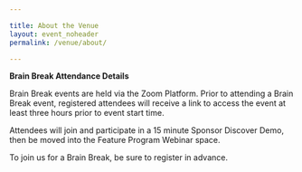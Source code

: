 ```yaml
---

title: About the Venue
layout: event_noheader
permalink: /venue/about/

---
```


**Brain Break Attendance Details**
  
Brain Break events are held via the Zoom Platform. Prior to attending a Brain Break event, registered attendees will receive a link to access the event at least three hours prior to event start time. 

Attendees will join and participate in a 15 minute Sponsor Discover Demo, then be moved into the Feature Program Webinar space. 
  
To join us for a Brain Break, be sure to register in advance. 
